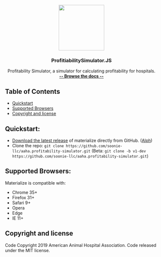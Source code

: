 <p align="center">
  <a href="https://www.aaha.org">
    <img src="https://www.aaha.org/graphics/design/logos/aahalogo.png" width="150">
  </a>
</p>

<h3 align="center">ProfitiabilitySimulator.JS</h3>

<p align="center">
  Profitability Simulator, a simulator for calculating profitability for hospitals.
  <br>
  <a href="http://materializecss.com/"><strong>-- Browse the docs --</strong></a>
  <br>
</p>

## Table of Contents
- [Quickstart](#quickstart)
- [Supported Browsers](#supported-browsers)
- [Copyright and license](#copyright-and-license)

## Quickstart:
- [Download the latest release](https://github.com/soonie-llc/aaha.profitability-simulator) of materialize directly from GitHub. ([Alph](https://github.com/soonie-llc/aaha.profitability-simulator))
- Clone the repo: `git clone https://github.com/soonie-llc/aaha.profitability-simulator.git` (Beta: `git clone -b v1-dev https://github.com/soonie-llc/aaha.profitability-simulator.git`)

## Supported Browsers:
Materialize is compatible with:

- Chrome 35+
- Firefox 31+
- Safari 9+
- Opera
- Edge
- IE 11+
## Copyright and license
Code Copyright 2019 American Animal Hospital Association. Code released under the MIT license.
